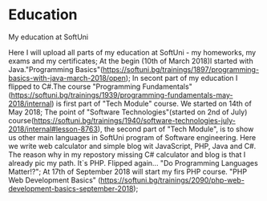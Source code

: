 # Education
My education at SoftUni

Here I will upload all parts of my education at SoftUni - my homeworks, my exams and my certificates;
At the begin (10th of March 2018)I started with Java."Programming Basics"(https://softuni.bg/trainings/1897/programming-basics-with-java-march-2018/open);
In secont part of my education I flipped to C#.The course "Programming Fundamentals"(https://softuni.bg/trainings/1939/programming-fundamentals-may-2018/internal) is first part of "Tech Module" course. We started on 14th of May 2018;
The point of "Software Technologies"(started on 2nd of July) course(https://softuni.bg/trainings/1940/software-technologies-july-2018/internal#lesson-8763), the second part of "Tech Module", is to show us other main languages in SoftUni program of Software engineering. Here we write web calculator and simple blog wit JavaScript, PHP, Java and C#. The reason why in my repostory missing C# calculator and blog is that I already pic my path. It`s PHP. Flipped again... "Do Programming Languages Matter!?";
At 17th of September 2018 will start my firs PHP course. "PHP Web Development Basics" (https://softuni.bg/trainings/2090/php-web-development-basics-september-2018);
